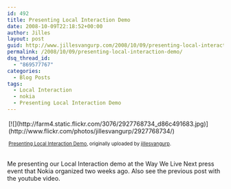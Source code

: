 ```yaml
---
id: 492
title: Presenting Local Interaction Demo
date: 2008-10-09T22:18:52+00:00
author: Jilles
layout: post
guid: http://www.jillesvangurp.com/2008/10/09/presenting-local-interaction-demo/
permalink: /2008/10/09/presenting-local-interaction-demo/
dsq_thread_id:
  - "869577767"
categories:
  - Blog Posts
tags:
  - Local Interaction
  - nokia
  - Presenting Local Interaction Demo
---
```

<div style="text-align: left; padding: 3px;">
[![](http://farm4.static.flickr.com/3076/2927768734_d86c491683.jpg)](http://www.flickr.com/photos/jillesvangurp/2927768734/)

<span style="font-size: 0.8em; margin-top: 0px;">[Presenting Local Interaction Demo](http://www.flickr.com/photos/jillesvangurp/2927768734/), originally uploaded by [jillesvangurp](http://www.flickr.com/people/jillesvangurp/).</span>
</div>
<p>
Me presenting our Local Interaction demo at the Way We Live Next press event that Nokia organized two weeks ago. Also see the previous post with the youtube video.
</p>